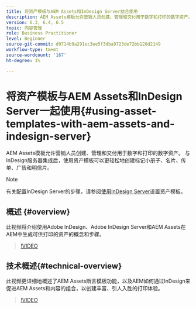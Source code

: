```yaml
---
title: 将资产模板与AEM Assets和InDesign Server结合使用
description: AEM Assets模板允许营销人员创建、管理和交付用于数字和打印的数字资产。 与InDesign服务器集成后，使用资产模板可以更轻松地创建标记小册子、名片、传单、广告和明信片。
version: 6.3, 6.4, 6.5
topic: 内容管理
role: Business Practitioner
level: Beginner
source-git-commit: d9714b9a291ec3ee5f3dba9723de72bb120d2149
workflow-type: tm+mt
source-wordcount: '167'
ht-degree: 1%

---
```



# 将资产模板与AEM Assets和InDesign Server一起使用{#using-asset-templates-with-aem-assets-and-indesign-server}

AEM Assets模板允许营销人员创建、管理和交付用于数字和打印的数字资产。 与InDesign服务器集成后，使用资产模板可以更轻松地创建标记小册子、名片、传单、广告和明信片。

>[!NOTE]
>
>有关配置InDesign Server的步骤，请参阅[使用InDesign Server](asset-templates-technical-video-setup.md)设置资产模板。

## 概述 {#overview}

此视频将介绍使用Adobe InDesign、Adobe InDesign Server和AEM Assets在AEM中生成可供打印的资产的概念和步骤。

>[!VIDEO](https://video.tv.adobe.com/v/25170?quality=12&learn=on)

## 技术概述{#technical-overview}

此视频更详细地概述了AEM Assets断言模板功能，以及AEM如何通过InDesign来促进AEM Assets和内容的组合，以创建丰富、引人入胜的打印体验。

>[!VIDEO](https://video.tv.adobe.com/v/17071/?quality=9&learn=on)